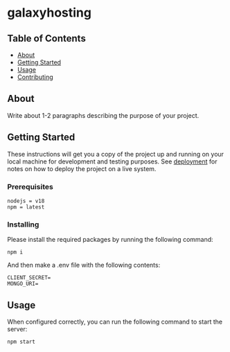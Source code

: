 # galaxyhosting

## Table of Contents

- [About](#about)
- [Getting Started](#getting_started)
- [Usage](#usage)
- [Contributing](../CONTRIBUTING.md)

## About <a name = "about"></a>

Write about 1-2 paragraphs describing the purpose of your project.

## Getting Started <a name = "getting_started"></a>

These instructions will get you a copy of the project up and running on your local machine for development and testing purposes. See [deployment](#deployment) for notes on how to deploy the project on a live system.

### Prerequisites


```
nodejs = v18
npm = latest
```

### Installing

Please install the required packages by running the following command:

```
npm i
```

And then make a .env file with the following contents:

```
CLIENT_SECRET=
MONGO_URI=
```
## Usage <a name = "usage"></a>

When configured correctly, you can run the following command to start the server:

```
npm start
```
